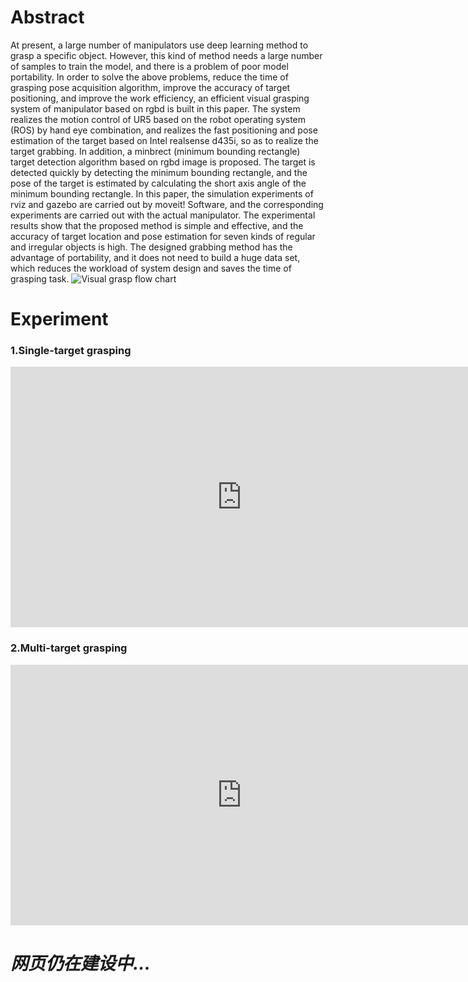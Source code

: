 # Abstract
At present, a large number of manipulators use deep learning method to grasp a specific object. However, this kind of method needs a large number of samples to train the model, and there is a problem of poor model portability. In order to solve the above problems, reduce the time of grasping pose acquisition algorithm, improve the accuracy of target positioning, and improve the work efficiency, an efficient visual grasping system of manipulator based on rgbd is built in this paper. The system realizes the motion control of UR5 based on the robot operating system (ROS) by hand eye combination, and realizes the fast positioning and pose estimation of the target based on Intel realsense d435i, so as to realize the target grabbing. In addition, a minbrect (minimum bounding rectangle) target detection algorithm based on rgbd image is proposed. The target is detected quickly by detecting the minimum bounding rectangle, and the pose of the target is estimated by calculating the short axis angle of the minimum bounding rectangle. In this paper, the simulation experiments of rviz and gazebo are carried out by moveit! Software, and the corresponding experiments are carried out with the actual manipulator. The experimental results show that the proposed method is simple and effective, and the accuracy of target location and pose estimation for seven kinds of regular and irregular objects is high. The designed grabbing method has the advantage of portability, and it does not need to build a huge data set, which reduces the workload of system design and saves the time of grasping task.
![Visual grasp flow chart](github.com/QRayMoor/MinBRect/blob/main/Images/Visual%20grasp%20flow%20chart.jpg)
# Experiment

### 1.Single-target grasping
<iframe width="739" height="417" src="https://www.youtube.com/embed/V4QIez8l8vc" frameborder="0" allow="accelerometer; autoplay; clipboard-write; encrypted-media; gyroscope; picture-in-picture" allowfullscreen></iframe>

### 2.Multi-target grasping
<iframe width="739" height="417" src="https://www.youtube.com/embed/V4QIez8l8vc" frameborder="0" allow="accelerometer; autoplay; clipboard-write; encrypted-media; gyroscope; picture-in-picture" allowfullscreen></iframe>

# *网页仍在建设中...*

